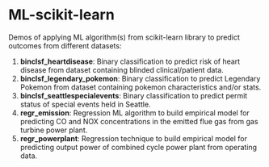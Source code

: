 # ML-scikit-learn
Demos of applying ML algorithm(s) from scikit-learn library to predict outcomes from different datasets:
1. __binclsf_heartdisease__: Binary classification to predict risk of heart disease from dataset containing blinded clinical/patient data.
2. __binclsf_legendary_pokemon__: Binary classification to predict Legendary Pokemon from dataset containing pokemon characteristics and/or stats.
3. __binclsf_seattlespecialevents__: Binary classification to predict permit status of special events held in Seattle.
4. __regr_emission__: Regression ML algorithm to build empirical model for predicting CO and NOX concentrations in the emitted flue gas from gas turbine power plant.
5. __regr_powerplant__: Regression technique to build empirical model for predicting output power of combined cycle power plant from operating data. 

